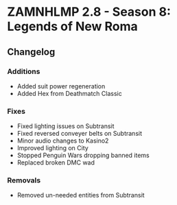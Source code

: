 # ZAMNHLMP 2.8 - Season 8: Legends of New Roma
## Changelog
### Additions
- Added suit power regeneration
- Added Hex from Deathmatch Classic

### Fixes
- Fixed lighting issues on Subtransit
- Fixed reversed conveyer belts on Subtransit
- Minor audio changes to Kasino2
- Improved lighting on City
- Stopped Penguin Wars dropping banned items
- Replaced broken DMC wad

### Removals
- Removed un-needed entities from Subtransit